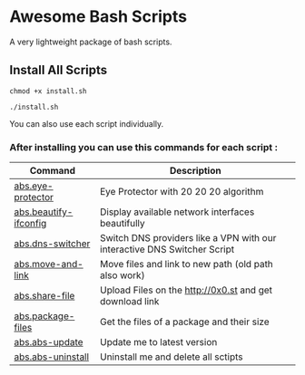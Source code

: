 # Awesome Bash Scripts

A very lightweight package of bash scripts.

## Install All Scripts

```
chmod +x install.sh
```

```
./install.sh
```

You can also use each script individually.

### After installing you can use this commands for each script :

| Command                                              | Description                                                              |
| ---------------------------------------------------- | ------------------------------------------------------------------------ |
| [abs.eye-protector](<Scripts/Eye Protector>)         | Eye Protector with 20 20 20 algorithm                                    |
| [abs.beautify-ifconfig](<Scripts/Beautify Ifconfig>) | Display available network interfaces beautifully                         |
| [abs.dns-switcher](<Scripts/DNS Switcher>)           | Switch DNS providers like a VPN with our interactive DNS Switcher Script |
| [abs.move-and-link](<Scripts/Move And Link>)         | Move files and link to new path (old path also work)                     |
| [abs.share-file](<Scripts/Share File>)               | Upload Files on the http://0x0.st and get download link                  |
| [abs.package-files](<Scripts/Package Files>)         | Get the files of a package and their size                                |
| [abs.abs-update](<Scripts/ABS Update>)               | Update me to latest version                                              |
| [abs.abs-uninstall](<Scripts/ABS Uninstall>)         | Uninstall me and delete all sctipts                                      |
